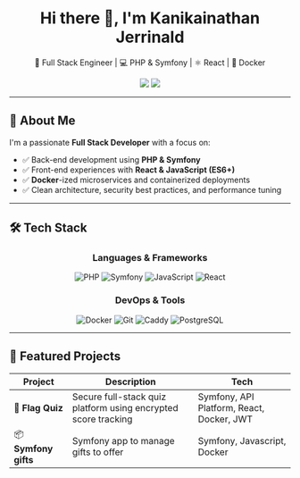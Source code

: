 <h1 align="center">Hi there 👋, I'm Kanikainathan Jerrinald</h1>

<p align="center">
  🚀 Full Stack Engineer | 💻 PHP & Symfony | ⚛️ React | 🐳 Docker
</p>

<p align="center">
  <a href="mailto:k.jerrinald@gmail.com"><img src="https://img.shields.io/badge/Email-%230077B5.svg?style=for-the-badge&logo=Gmail&logoColor=white" /></a>
  <a href="https://fr.linkedin.com/in/jerrinald-kanikainathan-1b7ba1202"><img src="https://img.shields.io/badge/LinkedIn-%230077B5.svg?style=for-the-badge&logo=linkedin&logoColor=white" /></a>
</p>

---

## 🧠 About Me

I'm a passionate **Full Stack Developer** with a focus on:

- ✅ Back-end development using **PHP & Symfony**
- ✅ Front-end experiences with **React & JavaScript (ES6+)**
- ✅ **Docker**-ized microservices and containerized deployments
- ✅ Clean architecture, security best practices, and performance tuning

---

## 🛠️ Tech Stack

<div align="center">

### Languages & Frameworks  
![PHP](https://img.shields.io/badge/PHP-777BB4?style=for-the-badge&logo=php&logoColor=white)
![Symfony](https://img.shields.io/badge/Symfony-000000?style=for-the-badge&logo=symfony&logoColor=white)
![JavaScript](https://img.shields.io/badge/JavaScript-F7DF1E?style=for-the-badge&logo=javascript&logoColor=black)
![React](https://img.shields.io/badge/React-20232A?style=for-the-badge&logo=react&logoColor=61DAFB)

### DevOps & Tools  
![Docker](https://img.shields.io/badge/Docker-2496ED?style=for-the-badge&logo=docker&logoColor=white)
![Git](https://img.shields.io/badge/Git-F05032?style=for-the-badge&logo=git&logoColor=white)
![Caddy](https://img.shields.io/badge/Caddy-00C7B7?style=for-the-badge&logo=caddy&logoColor=white)
![PostgreSQL](https://img.shields.io/badge/PostgreSQL-336791?style=for-the-badge&logo=postgresql&logoColor=white)

</div>

---

## 📂 Featured Projects

| Project | Description | Tech |
|--------|-------------|------|
| 🧠 **Flag Quiz** | Secure full-stack quiz platform using encrypted score tracking | Symfony, API Platform, React, Docker, JWT |
| 📦 **Symfony gifts** | Symfony app to manage gifts to offer | Symfony, Javascript, Docker |


